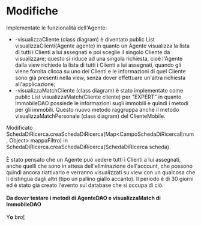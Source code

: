 <h1>Modifiche</h1>
Implementate le funzionalità dell'Agente:
<ul><li>
-visualizzaCliente (class diagram) è diventato public List<Cliente> visualizzaClienti(Agente agente) in quanto un Agente visualizza la lista di tutti i Clienti a lui assegnati e poi sceglie il singolo Cliente da visualizzare; questo si riduce ad una singola richiesta, cioè l'Agente dalla view richiede la lista di tutti i Clienti a lui assegnati, quando gli viene fornita clicca su uno dei Clienti e le informazioni di quel Cliente sono già presenti nella view, senza dover effettuare un'altra richiesta all'applicazione;</li><li>
-visualizzaMatchCliente (class diagram) è stato implementato come public List<Immobile> visualizzaMatch(Cliente cliente) per "EXPERT" in quanto ImmobileDAO possiede le informazioni sugli immobili e quindi i metodi per gli immobili. Questo nuovo metodo raggruppa anche il metodo visualizzaMatchPersonale (class diagram) del ClienteMobile.</li></ul>

Modificato SchedaDiRicerca.creaSchedaDiRicerca(Map<CampoSchedaDiRicercaEnum, Object> mappaFiltro) in SchedaDiRicerca.creaSchedaDiRicerca(SchedaDiRicerca scheda).
<br><br>
È stato pensato che un Agente può vedere tutti i Clienti a lui assegnati, anche quelli che sono in attesa dell'eliminazione dell'account, che possono quindi ancora riattivarlo e verranno visualizzati su view con un qualcosa che li distingua dagli altri (tipo un pallino giallo accanto). Il periodo è di 30 giorni ed è stato già creato l'evento sul database che si occupa di ciò.
<br><br>
<b>Da dover testare i metodi di AgenteDAO e visualizzaMatch di ImmobileDAO</b>
<br><br>
Y<b>o</b> b<b>r</b><i>o</i><u>!</u>

